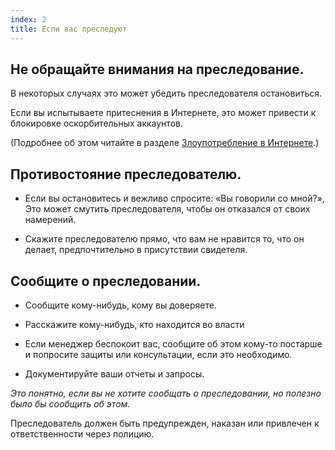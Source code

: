 ```yaml
---
index: 2
title: Если вас преследуют
---
```

## Не обращайте внимания на преследование.

В некоторых случаях это может убедить преследователя остановиться.

Если вы испытываете притеснения в Интернете, это может привести к блокировке оскорбительных аккаунтов.

(Подробнее об этом читайте в разделе [Злоупотребление в Интернете](umbrella://communications/online-abuse/expert).)

## Противостояние преследователю.

*   Если вы остановитесь и вежливо спросите: «Вы говорили со мной?», Это может смутить преследователя, чтобы он отказался от своих намерений.

*   Скажите преследователю прямо, что вам не нравится то, что он делает, предпочтительно в присутствии свидетеля.

## Сообщите о преследовании.

*   Сообщите кому-нибудь, кому вы доверяете.

*   Расскажите кому-нибудь, кто находится во власти

* Если менеджер беспокоит вас, сообщите об этом кому-то постарше и попросите защиты или консультации, если это необходимо.

*  Документируйте ваши отчеты и запросы.

*Это понятно, если вы не хотите сообщать о преследовании, но полезно было бы сообщить об этом.*

Преследователь должен быть предупрежден, наказан или привлечен к ответственности через полицию.
